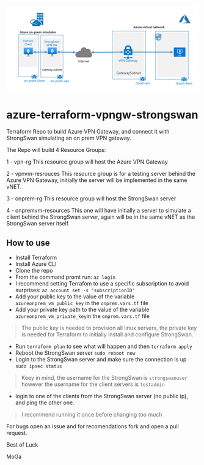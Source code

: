 ![Alt text](img/visio_diagram.jpg?raw=true "Overview Diagram")
# azure-terraform-vpngw-strongswan
Terraform Repo to build Azure VPN Gateway, and connect it with StrongSwan simulating an on prem VPN gateway.

The Repo will build 4 Resource Groups:

1 - vpn-rg
This resource group will host the Azure VPN Gateway

2 - vpnvm-resrouces
This resource group is for a testing server behind the Azure VPN Gateway, initially the server will be implemented in the same vNET.

3 - onprem-rg
This resource group will host the StrongSwan server

4 - onpremvm-resources
This one will have initially a server to simulate a client behind the StrongSwan server, again will be in the same vNET as the StrongSwan server itself.

## How to use
- Install Terraform
- Install Azure CLI
- Clone the repo
- From the command promt run:
`az login`
- I recommend setting Terrafom to use a specific subscription to avoid surprises:
`az account set -s "subscriptionID"`
- Add your public key to the value of the variable `azureonprem_vm_public_key` in the `onprem.vars.tf` file
- Add your private key path to the value of the variable `azureonprem_vm_private_key`in the `onprem.vars.tf` file

> The public key is needed to provision all linux servers, the private key is needed for Terraform to initially install and configure StrongSwan.

- Run `terraform plan` to see what will happen and then `terraform apply`
- Reboot the StrongSwan server ```sudo reboot now```
- Login to the StrongSwan server and make sure the connection is up ```sudo ipsec status```

> Keey in mind, the username for the StrongSwan is ```strongswanuser``` however the username for the client servers is ```testadmin```

- login to one of the clients from the StrongSwan server (no public ip), and ping the other one.

> I recommend running it once before changing too much

For bugs open an issue and for recomendations fork and open a pull request.

Best of Luck

MoGa